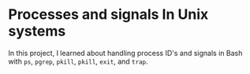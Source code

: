 # Processes and signals In Unix systems

In this project, I learned about handling process ID's and signals in Bash
with `ps`, `pgrep`, `pkill`, `pkill`, `exit`, and `trap`.
